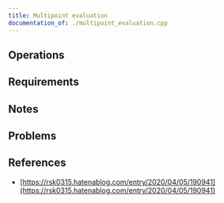 ```yaml
---
title: Multipoint evaluation
documentation_of: ./multipoint_evaluation.cpp
---
```


## Operations

## Requirements

## Notes

## Problems

## References

- [https://rsk0315.hatenablog.com/entry/2020/04/05/190941](https://rsk0315.hatenablog.com/entry/2020/04/05/190941)
